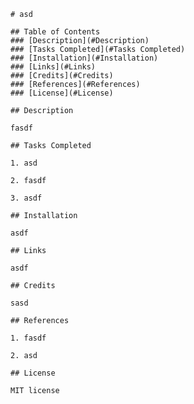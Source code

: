 
    # asd

    ## Table of Contents 
    ### [Description](#Description)
    ### [Tasks Completed](#Tasks Completed)
    ### [Installation](#Installation)
    ### [Links](#Links)
    ### [Credits](#Credits)
    ### [References](#References)
    ### [License](#License)

    ## Description
    
    fasdf

    ## Tasks Completed

    1. asd

    2. fasdf

    3. asdf

    ## Installation 

    asdf

    ## Links

    asdf

    ## Credits 

    sasd

    ## References

    1. fasdf

    2. asd

    ## License 

    MIT license

    
